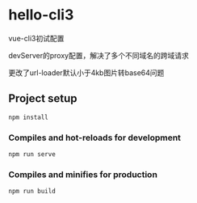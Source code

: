 # hello-cli3
vue-cli3初试配置

devServer的proxy配置，解决了多个不同域名的跨域请求

更改了url-loader默认小于4kb图片转base64问题
## Project setup
```
npm install
```

### Compiles and hot-reloads for development
```
npm run serve
```

### Compiles and minifies for production
```
npm run build
```
